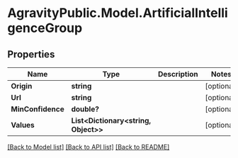 
# AgravityPublic.Model.ArtificialIntelligenceGroup

## Properties

Name | Type | Description | Notes
------------ | ------------- | ------------- | -------------
**Origin** | **string** |  | [optional] 
**Url** | **string** |  | [optional] 
**MinConfidence** | **double?** |  | [optional] 
**Values** | **List&lt;Dictionary&lt;string, Object&gt;&gt;** |  | [optional] 

[[Back to Model list]](../README.md#documentation-for-models)
[[Back to API list]](../README.md#documentation-for-api-endpoints)
[[Back to README]](../README.md)


